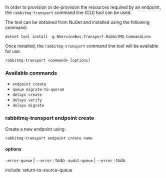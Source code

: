 In order to provision or de-provision the resources required by an endpoint, the `rabbitmq-transport` command line (CLI) tool can be used.

The tool can be obtained from NuGet and installed using the following command:

```
dotnet tool install -g NServiceBus.Transport.RabbitMQ.CommandLine
```

Once installed, the `rabbitmq-transport` command line tool will be available for use.

`rabbitmq-transport <command> [options]`

### Available commands

- `endpoint create`
- `queue migrate-to-quorum`
- `delays create`
- `delays verify`
- `delays migrate`

### rabbitmq-transport endpoint create

Create a new endpoint using:

```
rabbitmq-transport endpoint create name
```

#### options

`-error-queue` | `--error` : todo
`-audit-queue` | `--error` : todo

include: return-to-source-queue

